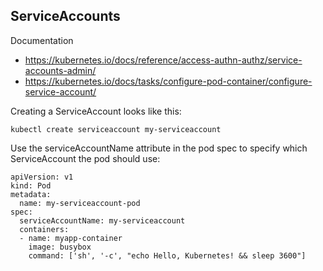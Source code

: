 ## ServiceAccounts

Documentation

* https://kubernetes.io/docs/reference/access-authn-authz/service-accounts-admin/
* https://kubernetes.io/docs/tasks/configure-pod-container/configure-service-account/

Creating a ServiceAccount looks like this:

```kubectl create serviceaccount my-serviceaccount```

Use the serviceAccountName attribute in the pod spec to specify which ServiceAccount the pod should use:

```
apiVersion: v1
kind: Pod
metadata:
  name: my-serviceaccount-pod
spec:
  serviceAccountName: my-serviceaccount
  containers:
  - name: myapp-container
    image: busybox
    command: ['sh', '-c', "echo Hello, Kubernetes! && sleep 3600"]
    
```
